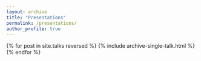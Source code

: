 ```yaml
---
layout: archive
title: "Presentations"
permalink: /presentations/
author_profile: true
---
```



{% for post in site.talks reversed %}
  {% include archive-single-talk.html %}
{% endfor %}
